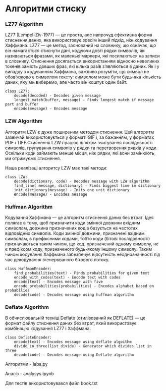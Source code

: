 # Алгоритми стиску
### LZ77 Algorithm

LZ77 (Lempel-Ziv-1977) — це проста, але напрочуд ефективна форма стиснення даних, яка використовує зовсім інший підхід, ніж кодування Хаффмана. LZ77 — це метод, заснований на словнику, що означає, що він намагається стиснути дані, кодуючи довгі рядки символів, які називаються фразами, як маленькі маркери, які посилаються на записи в словнику. Стиснення досягається використанням відносно невеликих токенів замість довших фраз, які кілька разів з’являються в даних. Як і у випадку з кодуванням Хаффмана, важливо розуміти, що символ не обов’язково є символом тексту: символом може бути будь-яка кількість даних, яку ми виберемо, але часто він коштує один байт.

```
class LZ77:
    decode(decoded) - Decodes given message
    longest_match(buffer, message) - Finds longest match if message part and buffer
    encode(message) - Encodes message
```



### LZW Algorithm

Алгоритм LZW є дуже поширеним методом стиснення. Цей алгоритм зазвичай використовується у форматі GIF і, за бажанням, у форматах PDF і TIFF.Стиснення LZW працює шляхом зчитування послідовності символів, групування символів у рядки та перетворення рядків у коди. Оскільки коди займають менше місця, ніж рядки, які вони замінюють, ми отримуємо стиснення.

Наша реалізаці алгоритсу LZW має такі методи:
```
class LZW:
    decode(dictionary, code) - Decodes message with LZW algorithm
    find_line( message, dictionary) - Finds biggest line in dictionary
    init_dictionary(message) - Inits one unit dictionary
    encode(message) - Encodes message 
```
### Huffman Algorithm

Кодування Хаффмана — це алгоритм стиснення даних без втрат. Ідея полягає в тому, щоб призначити коди змінної довжини вхідним символам, довжина призначених кодів базується на частотах відповідних символів.
Коди змінної довжини, призначені вхідним символам, є префіксними кодами, тобто коди (бітові послідовності) призначаються таким чином, що код, призначений одному символу, не є префіксом коду, призначеного будь-якому іншому символу. Таким чином кодування Хаффмана забезпечує відсутність неоднозначності під час декодування згенерованого бітового потоку.

```
class HuffmanEncoder:
    find_probabilities(text) - Finds probabilities for given text
    encode_with_codes(text) - Encode text with codes
    encode(text) - Encodes message with five
    encode_probabilities(probabilities) - Encodes alphabet based on probabilies
    decode(code) - Decodes message using huffman algorithm
```

### Deflate Algorithm

В обчислювальній техніці Deflate (стилізований як DEFLATE) — це формат файлу стиснення даних без втрат, який використовує комбінацію кодування LZ77 і Хаффмана.

```
class DeflateEncoder:
    encode(text) - Encodes message using deflate algoithm
    divide_in_three(list_divide) - Generator which divides list in three
    decode(code) - Decodes message using Deflate algorithm
```

Алгоритми - laba.py

Аналіз - analysys.ipynb

Для тестів використовувався файл book.txt
